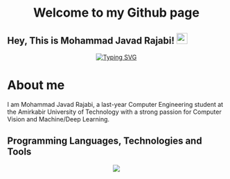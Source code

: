 <div align="center">
    <h1>Welcome to my Github page</h1>
</div>

## Hey, This is Mohammad Javad Rajabi! <img src="https://media.giphy.com/media/hvRJCLFzcasrR4ia7z/giphy.gif" width="25px"> 

<div align="center">
  
[![Typing SVG](https://readme-typing-svg.herokuapp.com?font=Fira+Code&duration=3500&pause=500&center=true&vCenter=true&width=435&lines=BSC.+of+Computer+Engineering;Amirkabir+University+of+Technology;AI+%26+ML+Enthusiast)](https://github.com/rajabi2001)    
</div>

# About me 

I am Mohammad Javad Rajabi, a last-year Computer Engineering student at the Amirkabir University of Technology with a strong passion for Computer Vision and Machine/Deep Learning.

## Programming Languages, Technologies and Tools 
<p align="center"> 
<a href="https://github.com/rajabi2001" target="_blank" rel="noreferrer"> <img src="https://skillicons.dev/icons?i=py,pytorch,tensorflow,latex,django,flask,arduino,c,docker,git,linux&perline=18" /> </a>
</p>
